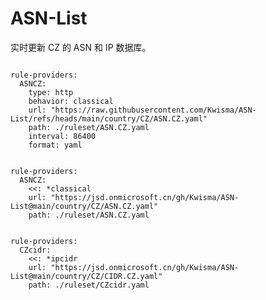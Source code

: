 
# ASN-List

实时更新 CZ 的 ASN 和 IP 数据库。

<pre><code class="language-javascript">
rule-providers:
  ASNCZ:
    type: http
    behavior: classical
    url: "https://raw.githubusercontent.com/Kwisma/ASN-List/refs/heads/main/country/CZ/ASN.CZ.yaml"
    path: ./ruleset/ASN.CZ.yaml
    interval: 86400
    format: yaml
</code></pre>

<pre><code class="language-javascript">
rule-providers:
  ASNCZ:
    <<: *classical
    url: "https://jsd.onmicrosoft.cn/gh/Kwisma/ASN-List@main/country/CZ/ASN.CZ.yaml"
    path: ./ruleset/ASN.CZ.yaml
</code></pre>

<pre><code class="language-javascript">
rule-providers:
  CZcidr:
    <<: *ipcidr
    url: "https://jsd.onmicrosoft.cn/gh/Kwisma/ASN-List@main/country/CZ/CIDR.CZ.yaml"
    path: ./ruleset/CZcidr.yaml
</code></pre>